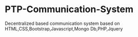 # PTP-Communication-System
Decentralized based communication system based on HTML,CSS,Bootstrap,Javascript,Mongo Db,PHP,Jquery
